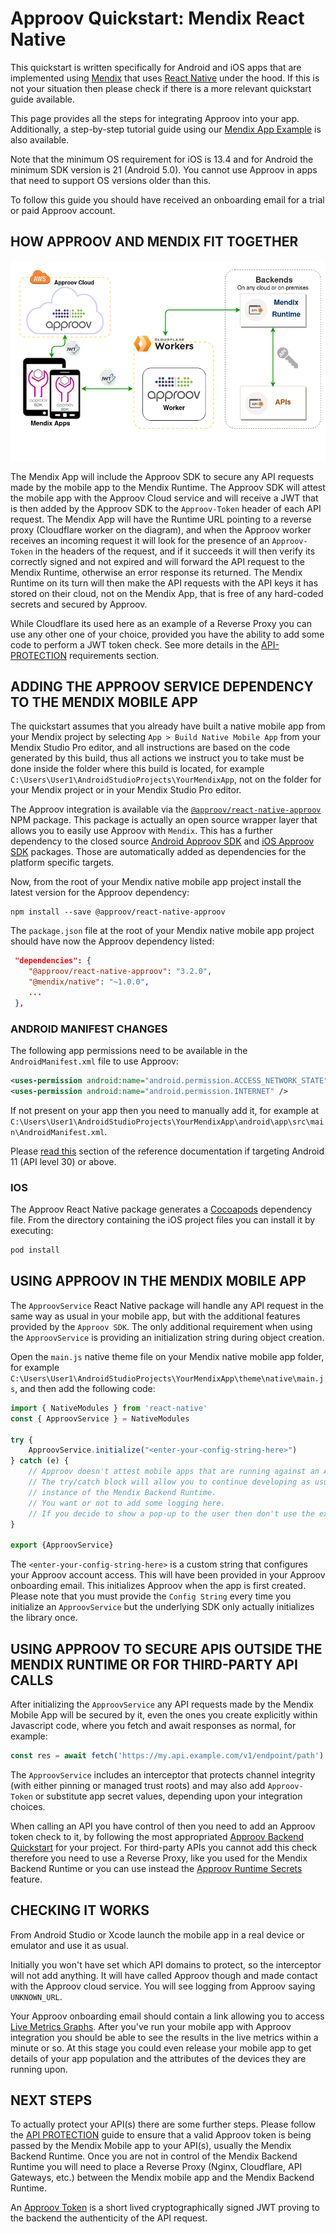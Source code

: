 # Approov Quickstart: Mendix React Native

This quickstart is written specifically for Android and iOS apps that are implemented using [Mendix](https://mendix.com/) that uses [React Native](https://reactnative.dev) under the hood. If this is not your situation then please check if there is a more relevant quickstart guide available.

This page provides all the steps for integrating Approov into your app. Additionally, a step-by-step tutorial guide using our [Mendix App Example](/MENDIX-APP-EXAMPLE.md) is also available.

Note that the minimum OS requirement for iOS is 13.4 and for Android the minimum SDK version is 21 (Android 5.0). You cannot use Approov in apps that need to support OS versions older than this.

To follow this guide you should have received an onboarding email for a trial or paid Approov account.

## HOW APPROOV AND MENDIX FIT TOGETHER

![Diagram to show how Approov and Mendix fit Together](/readme-images/approov-mendix-cloudflare-worker.png)

The Mendix App will include the Approov SDK to secure any API requests made by the mobile app to the Mendix Runtime. The Approov SDK will attest the mobile app with the Approov Cloud service and will receive a JWT that is then added by the Approov SDK to the `Approov-Token` header of each API request. The Mendix App will have the Runtime URL pointing to a reverse proxy (Cloudflare worker on the diagram), and when the Approov worker receives an incoming request it will look for the presence of an `Approov-Token` in the headers of the request, and if it succeeds it will then verify its correctly signed and not expired and will forward the API request to the Mendix Runtime, otherwise an error response its returned. The Mendix Runtime on its turn will then make the API requests with the API keys it has stored on their cloud, not on the Mendix App, that is free of any hard-coded secrets and secured by Approov.

While Cloudflare its used here as an example of a Reverse Proxy you can use any other one of your choice, provided you have the ability to add some code to perform a JWT token check. See more details in the [API-PROTECTION](/API-PROTECTION.md#requirements) requirements section.


## ADDING THE APPROOV SERVICE DEPENDENCY TO THE MENDIX MOBILE APP

The quickstart assumes that you already have built a native mobile app from your Mendix project by selecting `App > Build Native Mobile App` from your Mendix Studio Pro editor, and all instructions are based on the code generated by this build, thus all actions we instruct you to take must be done inside the folder where this build is located, for example `C:\Users\User1\AndroidStudioProjects\YourMendixApp`, not on the folder for your Mendix project or in your Mendix Studio Pro editor. 

The Approov integration is available via the [`@approov/react-native-approov`](https://www.npmjs.com/package/@approov/react-native-approov) NPM package. This package is actually an open source wrapper layer that allows you to easily use Approov with `Mendix`. This has a further dependency to the closed source [Android Approov SDK](https://github.com/approov/approov-android-sdk) and [iOS Approov SDK](https://github.com/approov/approov-ios-sdk) packages. Those are automatically added as dependencies for the platform specific targets.

Now, from the root of your Mendix native mobile app project install the latest version for the Approov dependency:

```console
npm install --save @approov/react-native-approov
```

The `package.json` file at the root of your Mendix native mobile app project should have now the Approov dependency listed:

```json
 "dependencies": {
    "@approov/react-native-approov": "3.2.0",
    "@mendix/native": "~1.0.0",
    ...
 },
```

### ANDROID MANIFEST CHANGES

The following app permissions need to be available in the `AndroidManifest.xml` file to use Approov:

```xml
<uses-permission android:name="android.permission.ACCESS_NETWORK_STATE" />
<uses-permission android:name="android.permission.INTERNET" />
```

If not present on your app then you need to manually add it, for example at `C:\Users\User1\AndroidStudioProjects\YourMendixApp\android\app\src\main\AndroidManifest.xml`.

Please [read this](https://approov.io/docs/latest/approov-usage-documentation/#targeting-android-11-and-above) section of the reference documentation if targeting Android 11 (API level 30) or above.

### IOS

The Approov React Native package generates a [Cocoapods](https://cocoapods.org) dependency file. From the directory containing the iOS project files you can install it by executing:

```Bash
pod install
```


## USING APPROOV IN THE MENDIX MOBILE APP

The `ApproovService` React Native package will handle any API request in the same way as usual in your mobile app, but with the additional features provided by the `Approov SDK`. The only additional requirement when using the `ApproovService` is providing an initialization string during object creation.

Open the `main.js` native theme file on your Mendix native mobile app folder, for example `C:\Users\User1\AndroidStudioProjects\YourMendixApp\theme\native\main.js`, and then add the following code:

```js
import { NativeModules } from 'react-native'
const { ApproovService } = NativeModules

try {
    ApproovService.initialize("<enter-your-config-string-here>")
} catch (e) {
    // Approov doesn't attest mobile apps that are running against an API backend in localhost.
    // The try/catch block will allow you to continue developing as usual with your localhost 
    // instance of the Mendix Backend Runtime. 
    // You want or not to add some logging here. 
    // If you decide to show a pop-up to the user then don't use the exception message.
}

export {ApproovService}
```

The `<enter-your-config-string-here>` is a custom string that configures your Approov account access. This will have been provided in your Approov onboarding email. This initializes Approov when the app is first created. Please note that you must provide the `Config String` every time you initialize an `ApproovService` but the underlying SDK only actually initializes the library once.


## USING APPROOV TO SECURE APIS OUTSIDE THE MENDIX RUNTIME OR FOR THIRD-PARTY API CALLS

After initializing the `ApproovService` any API requests made by the Mendix Mobile App will be secured by it, even the ones you create explicitly within Javascript code, where you fetch and await responses as normal, for example:

```js
const res = await fetch('https://my.api.example.com/v1/endpoint/path')
```

The `ApproovService` includes an interceptor that protects channel integrity (with either pinning or managed trust roots) and may also add `Approov-Token` or substitute app secret values, depending upon your integration choices. 

When calling an API you have control of then you need to add an Approov token check to it, by following the most appropriated [Approov Backend Quickstart](https://approov.io/resource/quickstarts/) for your project. For third-party APIs you cannot add this check therefore you need to use a Reverse Proxy, like you used for the Mendix Backend Runtime or you can use instead the [Approov Runtime Secrets](https://approov.io/blog/hands-on-mobile-app-and-api-security-runtime-secrets-protection) feature.


## CHECKING IT WORKS

From Android Studio or Xcode launch the mobile app in a real device or emulator and use it as usual.

Initially you won't have set which API domains to protect, so the interceptor will not add anything. It will have called Approov though and made contact with the Approov cloud service. You will see logging from Approov saying `UNKNOWN_URL`.

Your Approov onboarding email should contain a link allowing you to access [Live Metrics Graphs](https://approov.io/docs/latest/approov-usage-documentation/#metrics-graphs). After you've run your mobile app with Approov integration you should be able to see the results in the live metrics within a minute or so. At this stage you could even release your mobile app to get details of your app population and the attributes of the devices they are running upon.


## NEXT STEPS

To actually protect your API(s) there are some further steps. Please follow the [API PROTECTION](/API-PROTECTION.md) guide to ensure that a valid Approov token is being passed by the Mendix Mobile app to your API(s), usually the Mendix Backend Runtime. Once you are not in control of the Mendix Backend Runtime you will need to place a Reverse Proxy (Nginx, Cloudflare, API Gateways, etc.) between the Mendix mobile app and the Mendix Backend Runtime. 

An [Approov Token](https://approov.io/docs/latest/approov-usage-documentation/#approov-tokens) is a short lived cryptographically signed JWT proving to the backend the authenticity of the API request. 
